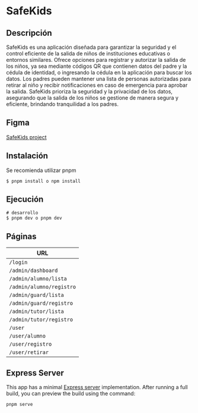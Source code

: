 # SafeKids

## Descripción

SafeKids es una aplicación diseñada para garantizar la seguridad y el control eficiente de la salida de niños de instituciones educativas o entornos similares. Ofrece opciones para registrar y autorizar la salida de los niños, ya sea mediante códigos QR que contienen datos del padre y la cédula de identidad, o ingresando la cédula en la aplicación para buscar los datos. Los padres pueden mantener una lista de personas autorizadas para retirar al niño y recibir notificaciones en caso de emergencia para aprobar la salida. SafeKids prioriza la seguridad y la privacidad de los datos, asegurando que la salida de los niños se gestione de manera segura y eficiente, brindando tranquilidad a los padres.

## Figma

[SafeKids project](https://www.figma.com/design/N4qpUkuMPXde89BGORdbNq/SafeKids?node-id=0-1&t=ZsVoFxsmBrAGcPqA-1)

## Instalación

Se recomienda utilizar pnpm

```
$ pnpm install o npm install
```

## Ejecución

```
# desarrollo
$ pnpm dev o pnpm dev
```

## Páginas

| URL                      |
| ------------------------ |
| `/login`                 |
| `/admin/dashboard`       |
| `/admin/alumno/lista`    |
| `/admin/alumno/registro` |
| `/admin/guard/lista`     |
| `/admin/guard/registro`  |
| `/admin/tutor/lista`     |
| `/admin/tutor/registro`  |
| `/user`                  |
| `/user/alumno`           |
| `/user/registro`         |
| `/user/retirar`          |

## Express Server

This app has a minimal [Express server](https://expressjs.com/) implementation. After running a full build, you can preview the build using the command:

```
pnpm serve
```
